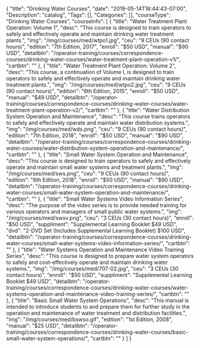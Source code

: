 {
   "title": "Drinking Water Courses",
   "date": "2019-05-14T16:44:43-07:00",
   "Description": "catalog",
   "Tags": [],
   "Categories": [],
   "courseType": "Drinking Water Courses",
   "courseInfo": [
   {
      "title": "Water Treatment Plant Operation: Volume 1",
      "desc": "This course is designed to train operators to safely and effectively operate and maintain drinking water treatment plants.",
      "img": "/img/courses/med/wtpo1.jpg",
      "ceu": "9 CEUs (90 contact hours)",
      "edition": "7th Edition, 2017",
      "enroll": "$50 USD",
      "manual": "$90 USD",
      "detailbtn": "/operator-training/courses/correspondence-courses/drinking-water-courses/water-treatment-plant-operation-v1/",
      "cartbtn": ""
   },
   {
      "title": "Water Treatment Plant Operation: Volume 2",
      "desc": "This course, a continuation of Volume I, is designed to train operators to safely and effectively operate and maintain drinking water treatment plants.",
      "img": "/img/courses/med/wtpo2.jpg",
      "ceu": "9 CEUs (90 contact hours)",
      "edition": "6th Edition, 2015",
      "enroll": "$50 USD",
      "manual": "$49 USD",
      "detailbtn": "/operator-training/courses/correspondence-courses/drinking-water-courses/water-treatment-plant-operation-v2/",
      "cartbtn": ""
   },
   {
      "title": "Water Distribution System Operation and Maintenance",
      "desc": "This course trains operators to safely and effectively operate and maintain water distribution systems.",
      "img": "/img/courses/med/wds.png",
      "ceu": "9 CEUs (90 contact hours)",
      "edition": "7th Edition, 2018",
      "enroll": "$50 USD",
      "manual": "$90 USD",
      "detailbtn": "/operator-training/courses/correspondence-courses/drinking-water-courses/water-distribution-system-operation-and-maintenance/",
      "cartbtn": ""
   },
   {
      "title": "Small Water System Operation and Maintenance",
      "desc": "This course is designed to train operators to safely and effectively operate and maintain small water systems and treatment plants.",
      "img": "/img/courses/med/sws.png",
      "ceu": "9 CEUs (90 contact hours)",
      "edition": "6th Edition, 2018",
      "enroll": "$50 USD",
      "manual": "$90 USD",
      "detailbtn": "/operator-training/courses/correspondence-courses/drinking-water-courses/small-water-system-operation-and-maintenance/",
      "cartbtn": ""
   },
   {
      "title": "Small Water Systems Video Information Series",
      "desc": "The purpose of the video series is to provide needed training for various operators and managers of small public water systems.",
      "img": "/img/courses/med/swsv.png",
      "ceu": "3 CEUs (30 contact hours)",
      "enroll": "$50 USD",
      "suppliment": "Supplemental Learning Booklet $49 USD",
      "dvd": "2-DVD Set (Includes Supplemental Learning Booklet) $100 USD",
      "detailbtn": "/operator-training/courses/correspondence-courses/drinking-water-courses/small-water-systems-video-information-series/",
      "cartbtn": ""
   },
   {
      "title": "Water Systems Operation and Maintenance Video Training Series",
      "desc": "This course is designed to prepare water system operators to safely and cost-effectively operate and maintain drinking water systems.",
      "img": "/img/courses/med/707-02.jpg",
      "ceu": "3 CEUs (30 contact hours)",
      "enroll": "$50 USD",
      "suppliment": "Supplemental Learning Booklet $49 USD",
      "detailbtn": "/operator-training/courses/correspondence-courses/drinking-water-courses/water-systems-operation-and-maintenance-video-training-series/",
      "cartbtn": ""
   },
   { 
    "title": "Basic Small Water System Operations",
    "desc": "This manual is intended to introduce students to and prepare them for further study in the operation and maintenance of water treatment and distribution facilities.",
    "img": "/img/courses/med/bswso.gif",
    "edition": "1st Edition, 2008",
    "manual": "$25 USD",
    "detailbtn": "/operator-training/courses/correspondence-courses/drinking-water-courses/basic-small-water-system-operations/",
    "cartbtn": ""
 } 
 ] 
}